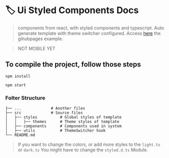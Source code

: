 # :label: Ui Styled Components Docs

>components from react, with styled components and typescript. Auto generate template with theme switcher configured.
>Access [here](https://hiimlex.github.io/ui-styled-components/) the gihubpages example.

>NOT MOBILE YET

## To compile the project, follow those steps

```
npm install

npm start
```

### Folter Structure

	├── ...				# Another files
	├── src				# Source files
	│   ├── styles			# Global styles of template
	│   │   ├── themes		# Theme styles of template
	│   ├── components		# Components used in system
	│   ├── utils			# ThemeSwitcher hook
	└── README.md

>If you want to change the colors, or add more styles to the
>`light.ts` or `dark.ts`
>You might have to change the `styled.d.ts` Module.
